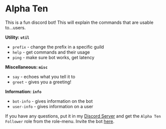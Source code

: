 # Alpha Ten
This is a fun discord bot! This will explain the commands that are usable to...users.

**Utility: `util`**
- `prefix` - change the prefix in a specific guild
- `help` - get commands and their usage
- `ping` - make sure bot works, get latency

**Miscellaneous: `misc`**
- `say` - echoes what you tell it to
- `greet` - gives you a greeting!

**Information: `info`**
- `bot-info` - gives information on the bot
- `user-info` - gives information on a user

If you have any questions, put it in my [Discord Server](https://discord.gg/JTB4Cq4) and get the `Alpha Ten Follower` role from the role-menu.
Invite the bot [here](https://discordapp.com/api/oauth2/authorize?client_id=545025725866967050&scope=bot).
